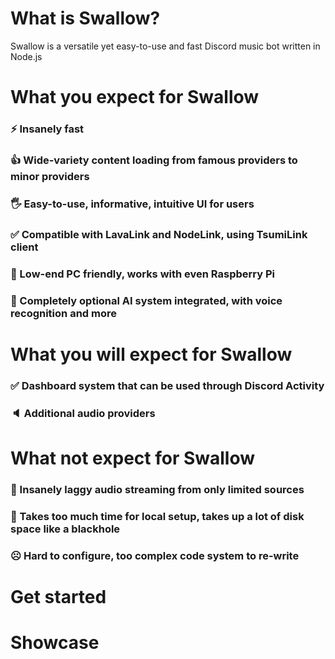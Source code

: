# What is Swallow?
Swallow is a versatile yet easy-to-use and fast Discord music bot written in Node.js

# What you expect for Swallow
### ⚡ Insanely fast

### 👍 Wide-variety content loading from famous providers to minor providers

### 🖐️ Easy-to-use, informative, intuitive UI for users

### ✅ Compatible with LavaLink and NodeLink, using TsumiLink client

### 🤤 Low-end PC friendly, works with even Raspberry Pi

### 🧠 Completely optional AI system integrated, with voice recognition and more

# What you will expect for Swallow
### ✅ Dashboard system that can be used through Discord Activity

### 🔈 Additional audio providers

# What not expect for Swallow
### 🤮 Insanely laggy audio streaming from only limited sources

### 🫠 Takes too much time for local setup, takes up a lot of disk space like a blackhole

### ☹ Hard to configure, too complex code system to re-write

# Get started

# Showcase
